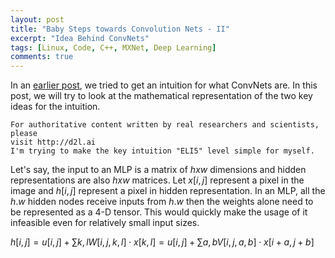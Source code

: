 ```yaml
---
layout: post
title: "Baby Steps towards Convolution Nets - II"
excerpt: "Idea Behind ConvNets"
tags: [Linux, Code, C++, MXNet, Deep Learning]
comments: true
---
```

In an [earlier post](http://www.mycpu.org/dummys-intro-to-convnets/), we tried
to get an intuition for what ConvNets are. In this post, we will try to look at
the mathematical representation of the two key ideas for the intuition.

```
For authoritative content written by real researchers and scientists, please
visit http://d2l.ai
I'm trying to make the key intuition "ELI5" level simple for myself.
```

Let's say, the input to an MLP is a matrix of $h x w$ dimensions and hidden
representations are also $h x w$ matrices. Let $x[i,j]$ represent a pixel in the
image and $h[i,j]$ represent a pixel in hidden representation. In an MLP, all
the $h.w$ hidden nodes receive inputs from $h.w$ then the weights alone need to
be represented as a 4-D tensor. This would quickly make the usage of it
infeasible even for relatively small input sizes.

$h[i,j]=u[i,j]+∑k,lW[i,j,k,l]⋅x[k,l]=u[i,j]+∑a,bV[i,j,a,b]⋅x[i+a,j+b]$
